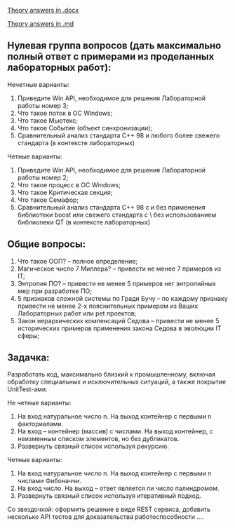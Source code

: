 [Theory answers in .docx](https://github.com/lesik248/OS/blob/main/kollok1/questions.docx)

[Theory answers in .md](https://github.com/lesik248/OS/blob/main/kollok1/questions.md)

## Нулевая группа вопросов (дать максимально полный ответ с примерами из проделанных лабораторных работ):
Нечетные варианты:
1.  Приведите Win API, необходимое для решения Лабораторной работы номер 3;
2.  Что такое поток в ОС Windows;
3.  Что такое Мьютекс;
4.  Что такое Событие (объект синхронизации);
5.  Сравнительный анализ стандарта C++ 98 и любого более свежего стандарта (в контексте лабораторных)

Четные варианты:
1.  Приведите Win API, необходимое для решения Лабораторной работы номер 2;
2.  Что такое процесс в ОС Windows;
3.  Что такое Критическая секция;
4.  Что такое Семафор;
5.  Сравнительный анализ стандарта C++ 98 с и без применения библиотеки boost или свежего стандарта с \ без использованием библиоnеки QT (в контексте лабораторных)
   
## Общие вопросы:
1) Что такое ООП? – полное определение;
2) Магическое число 7 Миллера? – привести не менее 7 примеров из IT;
3) Энтропия ПО? – привести не менее 5 примеров нег энтропийных мер при разработке ПО;
4) 5 признаков сложной системы по Гради Бучу – по каждому признаку привести не менее 2-х пояснительных примером из Ваших Лабораторных работ или pet проектов;
5) Закон иерархических компенсаций Седова – привести не менее 5 исторических примеров применения закона Седова в эволюции IT сферы;

## Задачка:
Разработать код, максимально близкий к промышленному, включая обработку специальных и исключительных ситуаций, а также покрытие UnitTest-ами.

Не четные варианты:
1.  На вход натуральное число n. На выход контейнер с первыми n факториалами.
2.  На вход – контейнер (массив) с числами. На выход контейнер, с неизменным списком элементов, но без дубликатов.
3.  Развернуть связный список используя рекурсию.

Четные варианты:
1.  На вход натуральное число n. На выход контейнер с первыми n числами Фибоначчи.
2.  На вход число. На выход – ответ является ли число палиндромом.
3.  Развернуть связный список используя итеративный подход.

Со звездочкой: оформить решение в виде REST сервиса, добавить несколько API тестов для доказательства работоспособности ....
